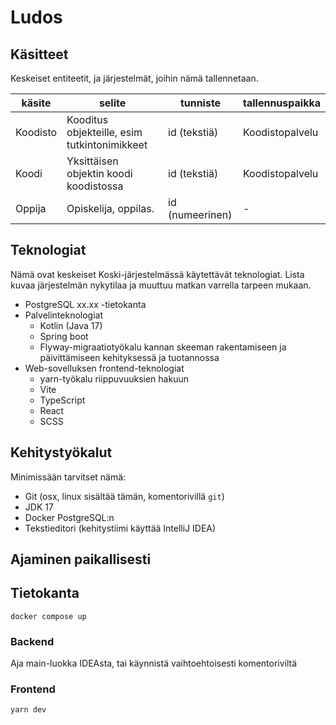 # Ludos

## Käsitteet

Keskeiset entiteetit, ja järjestelmät, joihin nämä tallennetaan.

| käsite   | selite                                       | tunniste        | tallennuspaikka |
|----------|----------------------------------------------|-----------------|-----------------|
| Koodisto | Kooditus objekteille, esim tutkintonimikkeet | id (tekstiä)    | Koodistopalvelu |
| Koodi    | Yksittäisen objektin koodi koodistossa       | id (tekstiä)    | Koodistopalvelu |
| Oppija   | Opiskelija, oppilas.                         | id (numeerinen) | -               |

## Teknologiat

Nämä ovat keskeiset Koski-järjestelmässä käytettävät teknologiat. Lista kuvaa järjestelmän nykytilaa ja muuttuu matkan
varrella
tarpeen mukaan.

- PostgreSQL xx.xx -tietokanta
- Palvelinteknologiat
    - Kotlin (Java 17)
    - Spring boot
    - Flyway-migraatiotyökalu kannan skeeman rakentamiseen ja päivittämiseen kehityksessä ja tuotannossa
- Web-sovelluksen frontend-teknologiat
    - yarn-työkalu riippuvuuksien hakuun
    - Vite
    - TypeScript
    - React
    - SCSS

## Kehitystyökalut

Minimissään tarvitset nämä:

- Git (osx, linux sisältää tämän, komentorivillä `git`)
- JDK 17
- Docker PostgreSQL:n
- Tekstieditori (kehitystiimi käyttää IntelliJ IDEA)

## Ajaminen paikallisesti

## Tietokanta

```shell
docker compose up
```

### Backend

Aja main-luokka IDEAsta, tai käynnistä vaihtoehtoisesti komentoriviltä

### Frontend

```shell
yarn dev
```